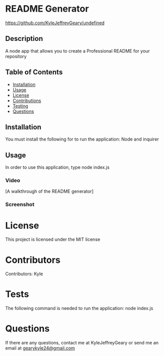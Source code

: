 
  # README Generator
  https://github.com/KyleJeffreyGeary/undefined
  ## Description
  A node app that allows you to create a Professional README for your repository
  ## Table of Contents
  * [Installation](#installation)
  * [Usage](#usage)
  * [License](#license)
  * [Contributions](#contributions)
  * [Testing](#testing)
  * [Questions](#questions)
  ## Installation
  You must install the following for to run the application: Node and inquirer 
  ## Usage
  In order to use this application, type node index.js
  ### Video
  [A walkthrough of the README generator]
  ### Screenshot

  # License
  This project is licensed under the MIT license
  # Contributors
  Contributors: Kyle 
  # Tests
  The following command is needed to run the application: node index.js
  # Questions
  If there are any questions, contact me at KyleJeffreyGeary or send me an email at gearykyle24@gmail.com
  
